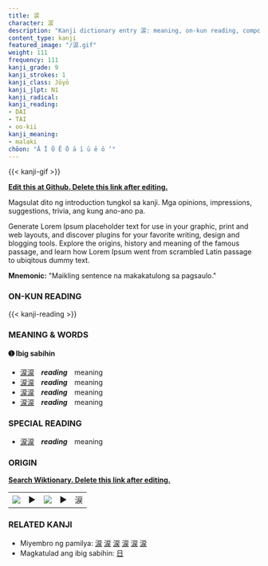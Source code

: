 ```yaml
---
title: 涙
character: 涙
description: "Kanji dictionary entry 涙: meaning, on-kun reading, compounds, origin, related kanji"
content_type: kanji
featured_image: "/涙.gif"
weight: 111
frequency: 111
kanji_grade: 9
kanji_strokes: 1
kanji_class: Jōyō
kanji_jlpt: N1
kanji_radical: 
kanji_reading: 
- DAI
- TAI
- oo-kii
kanji_meaning:
- malaki
chōon: "Ā Ī Ū Ē Ō ā ī ū ē ō ’"
---
```

[//]: # (Don't edit the line below. Kanji animated GIF code is automatically generated.)
{{< kanji-gif >}}

[//]: # (Edit below this line.)

**[Edit this at Github. Delete this link after editing.](https://github.com/tim0g/tim/tree/main/content/kanji/涙/index.md)**

Magsulat dito ng introduction tungkol sa kanji. Mga opinions, impressions, suggestions, trivia, ang kung ano-ano pa.

Generate Lorem Ipsum placeholder text for use in your graphic, print and web layouts, and discover plugins for your favorite writing, design and blogging tools. Explore the origins, history and meaning of the famous passage, and learn how Lorem Ipsum went from scrambled Latin passage to ubiqitous dummy text.
 
**Mnemonic:** "Maikling sentence na makakatulong sa pagsaulo."

### ON-KUN READING

[//]: # (Don't edit the line below. ON-KUN READING code is automatically generated.)
{{< kanji-reading >}}

### MEANING & WORDS

#### ➊ **Ibig sabihin**
  - [涙](../涙)[涙](../涙)　***reading***　meaning
  - [涙](../涙)[涙](../涙)　***reading***　meaning
  - [涙](../涙)[涙](../涙)　***reading***　meaning
  - [涙](../涙)[涙](../涙)　***reading***　meaning

### SPECIAL READING
  - [涙](../涙)[涙](../涙)　***reading***　meaning

### ORIGIN

**[Search Wiktionary. Delete this link after editing.](https://wiktionary.org/wiki/涙)**
<table class="kanji-table"><tr><td>
<img src="60px-涙-bronze.svg.png">
</td><td>▶</td><td>
<img src="60px-涙-oracle.svg.png">
</td><td>▶</td>
<td class="kanji-origin">涙</td>
</tr></table>

### RELATED KANJI
- Miyembro ng pamilya: [涙](../涙) [涙](../涙) [涙](../涙) [涙](../涙) [涙](../涙) [涙](../涙)
- Magkatulad ang ibig sabihin: [日](../日)
